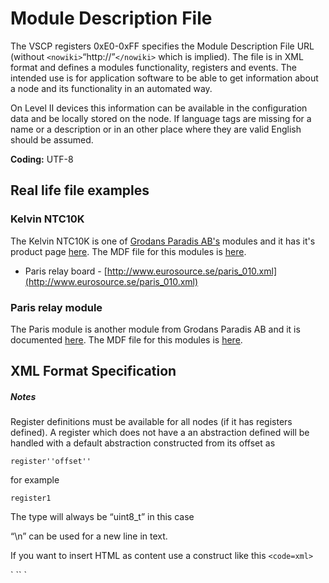 # Module Description File

The VSCP registers 0xE0-0xFF specifies the Module Description File URL (without `<nowiki>`“http://”`</nowiki>` which is implied). The file is in XML format and defines a modules functionality, registers and events. The intended use is for application software to be able to get information about a node and its functionality in an automated way.

On Level II devices this information can be available in the configuration data and be locally stored on the node. If language tags are missing for a name or a description or in an other place where they are valid English should be assumed.

**Coding:** UTF-8

## Real life file examples

### Kelvin NTC10K

The Kelvin NTC10K is one of [Grodans Paradis AB's](http://www.grodansparadis.com/) modules and it has it's product page [here](http://www.grodansparadis.com/kelvinntc10k/kelvin_ntc10ka.html). The MDF file for this modules is [here](http://www.eurosource.se/ntc10KA_1.xml).


*  Paris relay board - [http://www.eurosource.se/paris_010.xml](http://www.eurosource.se/paris_010.xml)

### Paris relay module

The Paris module is another module from Grodans Paradis AB and it is documented [here](http://www.grodansparadis.com/paris/paris.html). The MDF file for this modules is [here](http://www.eurosource.se/paris_010.xml).

## XML Format Specification

##### Notes 

Register definitions must be available for all nodes (if it has registers defined). A register which does not have a an abstraction defined will be handled with a default abstraction constructed from its offset as

    register''offset''

for example

    register1 

The type will always be “uint8_t” in this case

“\n” can be used for a new line in text. 

If you want to insert HTML as content use a construct like this
`<code=xml>`
<![CDATA[
`<html>`
    `<head>`
        `<script/>`
    `<head>`
    `<body>`
        Your HTML's body
    `</body>`
`</html>`
]]>
`</code>`

this is especially useful for info, description and help items.

##### Format

`<code=xml>`
`<?xml version = "1.0" encoding = "UTF-8" ?>`   
<!-- Version 0.0.6     2012-10-01  
    "string"    - Text string  
    "bitfield"  - a field of bits. Width tells how many bits the field consist 
                of. When read from a device the number of bits will always be 
				in even octets with unused bits set to zero. Bitfield is 
                taken from MSB part thrue LSB and continues that way on 
                next octet in the series.   
    "bool"      - 1 bit number specified as true or false.  
    "int8_t"    - 8  bit number. Hexadecimal if it starts with "0x" else decimal.  
    "uint8_t"   - Unsigned 8  bit number. Hexadecimal if it starts 
				with "0x" else decimal.  
    "int16_t"   - 16 bit signed number. Hexadecimal if it starts with "0x" 
                else decimal  
    "uint16_t"  - 16 bit unsigned number. Hexadecimal if it starts 
				with "0x" else decimal  
    "int32_t"   - 32 bit signed number. Hexadecimal if it starts with "0x" 
                else decimal  
    "uint32_t"  - 32 bit unsigned number. Hexadecimal if it starts 
				with "0x" else decimal  
    "int64_t"   - 64 bit signed number. Hexadecimal if it starts with "0x" 
                else decimal  
    "uint64_t"  - 64 bit unsigned number. Hexadecimal if it starts 
				with "0x" else decimal  
    "float"	 - Data is coded as a IEEE-754 1985 floating point value
				That is a total of 32-bits. The most significant byte is 
                stored first. 
    "double"	- IEEE-754, 64 Bits, double precision. 
				That is a total of 64-bits. The most significant byte is 
                stored first.
    "date"      - Must be passed in the format dd-mm-yyyy and mapped to 
                "yy yy mm dd" that is four bytes, MSB->LSB
    "time"      - Must be passed in the format hh:mm:ss where hh is 24 hour 
                clock and mapped to "hh mm ss" MSB->LSBthat is four bytes.
    "guid"	  - Holds the 16 bytes of a GUID. Stored on the form 
                11:22:33:... MSB->LSB 

    synonyms
 1. -------
    "char"      - Is the same as "int8_t".
    "byte"      - Is the same as "uint8_t".
    "short"	 - Is the same as "int16_t".
    "integer"   - Is the same as "int16_t".
    "long"	  - Is the same as "int32_t".

    index storage
 2. ------------
    This type of storage takes up two bytes in register space. The first byte
    is the index into the second.
    
    index8_int16_t
    index8_uint16_t
    index8_int32_t
    index8_uint32_t
    index8_int64_t
    index8_uint64_t
    index8_float
    index8_double
    index8_date
    index8_time
    index8_guid
    index8_string   - String stored as [width, string]. Width tells how long the strings are. 
					If any of them are shorter then this value it should be zero terminated.
	
-->   

`<!-- General section -->`     
`<vscp>` 

	<!-- one or many. First one is used -->
	<redirect mdf-path="url" />

	<module>  <!-- one file can contain one or several modules -->      
		
		<name lang="en">aaaaaaaa</name>    
		<model>bbbbb</model>    
		<version>cccccc</version>
		<description lang = "en">yyyyyyyyyyyyyyyyyyyyyyyyyyyy</description>    
		
		<!-- Site with info about the product -->    
		<infourl>http://www.somewhere.com</infourl>    
		
		<!-- Max package size a node can receive -->    
		<buffersize></buffersize>    
		
		<manufacturer>        
			<name lang="en">tttttttttttttttttttt</name>  
      	  `<!-- One or many -->`
			<address lang="en">              
				<street>ttttttttttttt</street>            
				<town>llllllllll</town>            
				<city>London</city>            
				<postcode>HH1234</postcode>            
				<!-- Use region or state -->            
				<state></state>            
				<region></region>            
				<country>ttttt</country>        
			</address>        
			
			<!-- One or many -->        
			<telephone>            
				<number>123456789</number>            
				<description lang="en" >Main Reception</description>        
			</telephone>        
		
			<!-- One or many -->        
			<fax>            
				<number>1234567879</number>            
				<description lang="en">Main Fax Number</description>        
			</fax>        

			<!-- One or many -->        
			<email>            
				<address>someone@somwhere.com</description>            
				<description> lang="en">Main email address</description>        
			</email>        
		
			<!-- One or many -->        
			<web>            
				<address>www.somewhere.com</address>            
				<description lang="en">Main web address</description>        
			</web>     
		</manufacturer>
    
		<!-- Available Drivers   
				[id] is a manufacturer defined ID for the driver   
				[type] is "canal" or "vscp"   
				[os] is "linux-generic", "mac-generic", "windows-generic", 
						"windows-nt", "windows-xp", "windows-vista"   
				[osver] is os version 
		--> 
		<driver id="xxx", type="yyy" os="zzz" osver="123">   
			<description lang="en">Main email address</description>   
			<location>Where the driver can be fetched from 
                      (one or many)`</location>` 
		</driver>

		<!-- Picture of device --> 	
		<picture path="url where picture can be found"  		
			format="bmp | jpg | png | ....... " 		
			height="heigh for picture in pixels"
			width="width of picture in pixels"  	
			size="size of picture file in bytes" >
			<description lang="en">Description of picture</description> 	
		</picture>

		<!-- Firmware for the device (can be several) -->
		<firmware path="url where firmware can be found" 
				format="intelhex8|intelhex16"
				size="Optional size in bytes for firmware file (not image)"
				date="ISO date year-month-day when released."
				version_major="x"
				version_minor="y"
				version_subminor="z">
				<description lang="en" >Firmware description</description> 
		</firmware>

		<!-- Full documentation for the device (can be several) -->
		<manual path="url where manual can be found" 	
				lang="Two digit iso code for language"
				format="txt | rtf | doc | pdf | html">
    			`<description lang="en" >`Firmware description`</description>`
		</manual>
<!-- 
	Settings Section  Types are defined here. An abstraction is something 
	that maps to a register which is  specified by page/offset and is of a 
	predefined type  The ID is the tag that can be used in Level II 
	configuration events. 
-->   

	<abstractions>       
	<!--	The abstract variable "somename" is defined as a boolean type 
			which can have a value 0 or 1 (system also recognize false/true). 
			This variable is located at page=0, offset=1 at bit=0. As this is 
            a boolean the system knows it ocupies one bit. Other types may 
			need "width" to be defined also. The variable can be read and 
			written. Note that the name of the "variable" can be set to 
			different thing depending on locale. Note the difference between 
			"id" and "name". "id" is the same for a certain abstraction for all 
			languages and what is used internally by system software. "name" is 
			what is presented to the user.     
	-->     
	<abstraction id="somename" 
					type="bool" 
					default="false" 
					page = "0" 
					offset = "1" 
					bit="0" > 
		<name lang="en">tttt</name>     
		<description lang="en">yyy</description>         
		<help type="text/url"  lang="en">tttt</help>     
		<access>rw</access>     
	</abstraction>
	
	<!--	The abstract variable "alsoaname" is just defined as a short. 
			That is a 16-bit signed integer. It has a default value of 182 
			and is located at page=0 offset=15 and 16 (big-endian). The variable 
			can be read and written.    
	-->    
	<abstraction id="alsoaname" type="short" default="182" 
					page = "0" offset = "15" indexed="false" >         
		<name lang="en">tttt</name>     
		<description lang="en">yyy</description>         
		<help type="text/url"  lang="en">tttt</help>     
		<access>rw</access>    
	</abstraction>      

	<!--	Here a abstract variable "adescriptivename" of type string is 
			defined. A width is needed here and the string is stored in 
			page=0 at offset=20-21. Read write access is possible    
	-->    
	
	<abstraction id="adescriptivename" type="string" width="12" default="" 
					page = "0" offset = "20" indexed="false" >
		<name lang="en">tttt</name>     
		<description lang="en">yyy</description>         
		<help type="text/url"  lang="en">tttt</help>     
		<access>rw</access>    
	</abstraction>      
	<!--	This example shows a value list stored in an integer. This is 
			typically presented to the user as a list-box or a combo-box 
			with values to choose from. If register space is limited it 
			can be more efficient to use a bitfield for the options.    
	-->    
	<abstraction id="namedlist" type="integer" default="" page = "0" offset = "100" >        
		<name lang="en">tttt</name>     
		<description lang="en">yyy</description>         
		<help type="text/url"  lang="en">tttt</help>     
		<access>r</access>     
		<valuelist>               
			<item value = "0x0">                 
				<name lang="en">item0</name>                 
				<description lang="en">item0_description</description>                
			</item>                
			<item value = "0x1">                 
				<name lang="en">item1</name>                 
				<description lang="en">item1_description</description>                
			</item>                
			<item value = "0x2">                 
				<name lang="en">item2</name>                 
				<description lang="en">item2_description</description>                
			</item>                
			<item value = "0x3">                 
				<name lang="en">item3</name>                 
				<description lang="en">item3_description</description>                
			</item>                
			<item value = "0x4">                 
				<name lang="en">"item4</name>                 
				<description lang="en">item4_description</description>                
			</item>                
			<item value = "0x5">                 
				<name lang="en">item5</name>                 
				<description lang="en">item5_description</description>                
			</item>                
			<item value = "0x6">                 
				<name lang="en">item6</name>                 
				<description lang="en">item6_description</description>                
			</item>                
			<item value = "0x7">                 
				<name lang="en">item7</name>                 
				<description lang="en">item7_description</description>                
			</item>                  
			<item  value = "0x8">             
				<name lang="en">item8</name>                 
				<description lang="en">item8_description</description>                
			</item>         
		</valuelist>       
	</abstraction>   

	<abstraction id="Calibrations" type="index8_int16_t"
                          page = "0" offset = "116" size="6" > 			

		<name lang="en">Indexed array of values</name> 			
		<description lang="en"> 				
			This is an array of six 16-bit integers. Register 116 is the index
			inte the array which is at 117. So setting register 116 to 0 will 
			put the MSB of the first integer into register 117 ans so on.
		</description> 			
		<access>rw</access> 		
	</abstraction>


`</abstractions>`     




`<!-- Register section -->`   

`<registers>`       

<!-- 	The following is abstraction "alsoaname"     
		described in register space by two reg items.     
-->     
`<reg page="0" offset="15" default="0" >`         
	<name lang="en">alsoaname_msb</name>         
	<description lang="en">MSB of alsoaname</description>         
	<help type="text/url"  lang="en">tttt</help>         
	<access>rw</access>     
`</reg>`     

`<reg page="0" offset="16" >`         
	<help type="text/url"  lang="en">tttt</help>         
	<name lang="en">alsoaname_lsb</name>         
	<description lang="en">LSB of alsoaname</description>         
	<access>rw</access>     
`</reg>`       

<!--	The following is abstraction "adescriptivename"     
		described in register space. Note the use of "width"     
		which can be used to tell how many registers an abstraction     
		see instead of having many register defines. Default width     
		is one byte.     
-->     
`<reg page="0" offset="15" width="12" >`         
	<help type="text/url"  lang="en">tttt</help>         
	<name lang="en">abcdefghih</name>         
	<description lang="en">The string adescriptivename</description>         
	<access>rw</access>     
`</reg>`       

<!--	This example shows how individual bits in a register is defined. 
		Note that each bit can be named. Note also at pos 4 
		(a bit position) where a bit field has been defined which is four 
		bits wide. Here a valuelist also could have been defined describing 
		the possible values. All eight bites in register at page=0, 
		offset=1 is described here.     
-->     
`<reg page="0" offset="1" >`           
	<help type="text/url"  lang="en">tttt</help>         
	<name lang="en">tttt</name>         
	<description lang="en">yyy</description>         
	<access>rw</access>           
	<bit pos="0" default="false" >               
		<name lang="en">tttt</name>               
		<description lang="en">yyy</description>             
		<help type="text/url"  lang="en">tttt</help>         
	</bit>           
	<bit pos="1">             
		<name lang="en">tttt</name>             
		<description lang="en">yyy</description>             
		<help type="text/url"  lang="en">tttt</help>         
	</bit>           
	<bit pos="2">             
		<name lang="en">tttt</name>             
		<description lang="en">yyy</description>             
		<help type="text/url"  lang="en">tttt</help>         
	</bit>           
	<bit pos="3">             
		<name lang="en">tttt</name>             
		<description lang="en">yyy</description>             
		<help type="text/url"  lang="en">tttt</help>         
	</bit>   
	<!-- example for bit groups -->       
	<bit pos="4" width="4">     
		<name lang="en">tttt</name>             
		<description lang="en">yyy</description>             
		<help type="text/url"  lang="en">tttt</help>     
	</bit>     
`</reg>`       

<!--	Here a bitfield with width of six bits has been defined. 
		Note the access rights for the field. If access rights 
		is not given read+write access is presumed. The register 
		itself is not give a name here just the bit field.     
-->     
`<reg page="0" offset="2">`           
	<bit pos="2" width="6">               
		<name lang="en">tttt</name>             
		<description lang="en">yyy</description>             
		<help type="text/url"  lang="en">tttt</help>             
		<access>rw</access>               
		<valuelist>                   
			<item value = "0x0">                   
				<name lang="en">undefined</name>                     
					<description lang="en">yyy</description>                     
					<help type="text/url"  lang="en">tttt</help>                    
			</item>                
			<item value = "0x1">                     
				<name lang="en">Normal</name>                     
				<description lang="en">yyy</description>                     
				<help type="text/url"  lang="en">tttt</help>                
			</item>                
			<item value = "0x2">                  
				<name lang="en">Error</name>                   
				<description lang="en">yyy</description>                     
				<help type="text/url"  lang="en">tttt</help>                
			</item>                
			<item value = "0x3">                  
				<name lang="en">Disabled</name>                     
				<description lang="en">yyy</description>                     
				<help type="text/url"  lang="en">tttt</help>                
			</item>                
			<item value = "0x4">                  
				<name lang="en">"Test</name>                    
				<description lang="en">yyy</description>                     
				<help type="text/url"  lang="en">tttt</help>                
			</item>                
			<item value = "0x5">                  
				<name lang="en">Disposed</name>                     
				<description lang="en">yyy</description>                     
				<help type="text/url"  lang="en">tttt</help>                
			</item>                
			<item value = "0x6">                  
				<name lang="en">PowerSaving</name>                     
				<description lang="en">yyy</description>                     
				<help type="text/url"  lang="en">tttt</help>                
			</item>                
			<item value = "0x7">                  
				<name lang="en">Stopped</name>                     
				<description lang="en">yyy</description>                     
				<help type="text/url"  lang="en">tttt</help>                
			</item>                
			<item  value = "0x8">                  
				<name lang="en">Paused</name>                     
				<description lang="en">yyy</description>                     
				<help type="text/url"  lang="en">tttt</help>                
			</item>             
		</valuelist>         
	</bit>     
`</reg>`       

`<!--	Here all bits of a register is used as a value list which is only readable. -->`     
`<reg page = "0" offset = "88">`         
	<name lang="en">tttt</name>         
	<description lang="en">yyy</description>         
	<help type="text/url"  lang="en">tttt</help>         
	<access>r</access>         
	<valuelist>               
		<item value = "0x0">                 
			<name lang="en">undefined</name>              
			<description lang="en">yyy</description>                 
			<help type="text/url"  lang="en">tttt</help>                
		</item>                
		<item value = "0x1">                 
			<name lang="en">Normal</name>                 
			<description lang="en">yyy</description>                 
			<help type="text/url"  lang="en">tttt</help>                
		</item>                
		<item value = "0x2">                
			<name lang="en">Error</name>                 
			<description lang="en">yyy</description>                 
			<help type="text/url"  lang="en">tttt</help>                
		</item>                
		<item value = "0x3">                 
			<name lang="en">Disabled</name>                 
			<description lang="en">yyy</description>                 
			<help type="text/url"  lang="en">tttt</help>                
		</item>                
		<item value = "0x4">                 
			<name lang="en">"Test</name>                 
			<description lang="en">yyy</description>                 
			<help type="text/url"  lang="en">tttt</help>                
		</item>                
		<item value = "0x5">                 
			<name lang="en">Disposed</name>                 
			<description lang="en">yyy</description>                 
			<help type="text/url"  lang="en">tttt</help>                
		</item>                
		<item value = "0x6">                 
			<name lang="en">PowerSaving</name>               
			<description lang="en">yyy</description>                 
			<help type="text/url"  lang="en">tttt</help>                
		</item>                
		<item value = "0x7">                 
			<name lang="en">Stopped</name>                 
			<description lang="en">yyy</description>                 
			<help type="text/url"  lang="en">tttt</help>                
		</item>                
		<item  value = "0x8">                 
			<name lang="en">Paused</name>                 
			<description lang="en">yyy</description>                 
			<help type="text/url"  lang="en">tttt</help>                
		</item>         
	</valuelist>     
`</reg>`       

`<!-- Example where min/max is used -->`     
`<reg page = "0" offset = "88" min="8" max="32">`         
	<name lang="en">Trust</name>         
	<description lang="en">yyy</description>         
	<help type="text/url"  lang="en">tttt</help>     
`</reg>`   

`</registers>`         

`<!-- Decision matrix -->` 

`<dmatrix>`       
	<help type="text/url"  lang="en">tttt</help> 
     
	<!-- Can currently be 1 or 2 -->     
	<level>1</level>     

	<!-- Where is matrix located -->     
	<start page="0" offset="1" indexed="true|false"/>  
	<!-- If the matrix is placed at location 126 (Level I) it will
		automatically be set to indexed --> 

	<!-- # of rows in matrix -->     
	<rowcnt>10</rowcnt>     

	<!-- Size in bytes for one row - only for level II. 
			Always 8 for Level I. Defaults to 8. -->     
	<rowsize>8</rowsize>    

	<!-- Code for action -->     
	<action code="0x0">         
		<name lang="en"></name>         
		<description lang="en"></description>         
		<help type="text/url"  lang="en">tttt</help>         
		<!-- Descriptions of parameters - one or many -->         
		<param>               
			<name lang="en"></name>               
			<description lang="en"></description>             
			<help type="text/url"  lang="en">tttt</help>               
			<!-- Just one pos for Level I -->               
			<data offset="1" >                
				<name lang="en">tttt</name>               
				<description lang="en">yyy</description>                 
				<help type="text/url"  lang="en">tttt</help>               
				<bit pos="0">                   
					<name lang="en">tttt</name>                   
					<description lang="en">yyy</description>                     
					<help type="text/url"  lang="en">tttt</help>               
				</bit>               
				<!-- valuelist could also be used in bit groups and for hole byte -->         
			</data>         
		</param>     
	</action> 

`</dmatrix>`     

`<!-- Events this module can generate (or receive) -->` 
`<!-- Normally you only describe events the module is capable to send out -->`
`<!-- here. In this case direction="out" which is the default and  -->`
`<!-- what is used if direction is not given. Sometimes some events can  -->`
`<!-- have special meaning to the module. A typical is the CONTROL.SYNC event -->`
`<!-- if a module understands this the event can be described here with  -->`
`<!-- direction="in". -->`

`<events>`     
	<event class="0" type="10" direction="in | out" >           
		<help type="text/url"  lang="en">tttt</help>           
		<!-- Optional: user event name -->     
		<name lang="en"></name>     
		<!-- Why and when event is sent -->     
		<description lang="en">yyyy</description>         
		<help type="text/url"  lang="en">tttt</help>     
		<!-- Optional: What priority it will be sent as -->     
		<priority>3</priority>     
		<!-- Information about event data -->     
		<data offset="1" >            
			<name lang="en">tttt</name>               
			<description lang="en">yyy</description>             
			<help type="text/url"  lang="en">tttt</help>               
			<bit pos="0">                   
				<name lang="en">tttt</name>               
				<description lang="en">yyy</description>                 
				<help type="text/url"  lang="en">tttt</help>               
			</bit>     
		</data>     
	</event> 
`</events>`   

`<!-- A valuelist can be used here as well -->`     
 
`<!-- Description/specification for alarm bits -->` 

`<alarm>`     
	<bit pos="1">         
		<name lang="en">tttt</name>         
		<description lang="en">yyy</description>         
		<help type="text/url"  lang="en">tttt</help>     
	</bit> 
`</alarm>`     

`<!-- bootlader information -->` 

`<boot>`     `<!-- bootloader algorithm that can be used on this module -->`     
	<algorithm>1</algorithm>     
	<!-- Size of boot block/sector -->     
	<blocksize>20</blocksize>     
	<!-- Number of available boot blocks/sectors -->     
	<blockcount>66</blockcount> 
`</boot>`   

`</module>` 

`</vscp>`


`</code>`


Valid abstraction types are [here](http://www.vscp.org/docs/vscpspec/doku.php?id=register_abstraction_model#abstractions).

## Creating a new MDF file

 1.  Add contact and company information.
 2.  Include name and a description about the module and pointers to full descriptions if available.
 3.  Add descriptions to registers if the module have extra registers besides the standard ones.
 4.  Add information about any boot loader supported.
 5.  Add abstractions for complex registers. A complex register can be two registers that together form a 16-bit number.
 6.  If the module can issue alarms add alarm section.
 7.  If the modules got a decision matrix add information about it.
 8.  If the module send out events or can send out events add information about them.

### Relations between registers and abstractions

Registers are always eight bits. This is the only way a VSCP unit can be interfaced to. Everything it exports of its black box functionality must be broken down into eight bit registers. The common denominator between devices in short.

For user applications this may be inconvenient as a higher level application wants to look at parameters in a smarter way. A string should be a string instead of a sequence of registers. An integer a numerical value instead of two consecutive registers with a high and a low part. To overcome this abstractions can be defined in the MDF file that tells which registers make up a string and which register makes up an integer. This can then be presented to the user and the software can handle the actual register abstraction model. 

Lets look at an example. The reference model for the Ethernet based Nova module have a protection timer. O the unit this timer takes up two consecutive registers for each output channel it protects. The first byte is as it should be the most significant byte of the timer and the second byte is the least significant byte. Thus the actual timer value is byte0 * 256 + byte1. In the MDF file for Nova this is written as

`<code="xml">`
`<reg page="0" offset="26" >` 			
	<name lang="en">Output protection timer 0 MSB</name> 			
	<description lang="en"> 				
		This is the most significant byte for the output protection timer.  				
		An output will be inactivated if not written to before this time  				
		has elapsed. 				
		Set to zero to disable (default). The max time is 65535 seconds 
		which is about 18 hours. 				
		The registers can be as an example be used as a security feature 
		to ensure that an output  				
		is deactivated after a preset time even if the controlling device 
		failed to deactivate the relay.   			
	</description> 			
	<access>rw</access> 	
`</reg>`
	
`<reg page="0" offset="27" >` 			
	<name lang="en">Output protection timer 0 LSB</name> 			
	<description lang="en"> 				
		This is the least significant byte for the output protection timer.  				
		An output will be inactivated if not written to before this time  				
		has elapsed. 				
		Set to zero to disable (default). The max time is 65535 seconds 
		which is about 18 hours. 				
		The registers can be as an example be used as a security feature 
		to ensure that an output  				
		is deactivated after a preset time even if the controlling device 
		failed to deactivate the relay.   			
	</description> 			
	<access>rw</access> 		
`</reg>`
`</code>`

As seen the register at position 26 and 27 is used. Both on page 0. A user that gets this information presented for him/here needs to do some calculations to actually set the value. To make it possible to preset this to a user in a more user friendly way and abstraction is defines.

`<code="xml">`
`<abstraction id="Protectiontimer0" type="uint16_t" default="0" page = "0" offset = "26" >`
	<name lang="en">Output protection timer 0</name>      			
	<description lang="en"> 				
		This is the least significant byte for the output protection timer.  				
		An output will be inactivated if not written to before this time  				
		has elapsed.\n 				
		Set to zero to disable (default). The max time is 65535 seconds 
		which is about 18 hours. 				
		The registers can be as an example be used as a security feature 
		to ensure that an output  				
		is deactivated after a preset time even if the controlling device 
		failed to deactivate the relay.   			
	</description>          			
	<help type="url"  lang="en">
		http://www.vscp.org/wiki/doku.php/modules/nova#output_protection_time_registers
	</help>      	
	<access>rw</access>     		
`</abstraction>`
`</code>`

Now the two registers instead is presented as an unsigned 16 bit integer in a way a user expect it to be. He/she just set the value in seconds for the protection timer and the control system knowing that an unsigned integer needs two bytes can write or read the value from the register pair 26/27.

Also here an URL pointing to formatted help information is set. This URL could have been set for the registers as well of course.

User software first try to present information to users using the definitions in the abstraction section and only use registers if no abstraction covers that register. 


## reg

### name tag

    `<name lang="en">`register name`</name>`
    
The name tag names the register. This is how the register will be named by handling software. The name tag can have the usual **lang** attribute and there can be one name tag for each supported language.

### description tag

    `<description lang="en">`register name`</description>`
    
The description tag describes the register and its use. The description tag can have the usual **lang** attribute and there can be one description tag for each supported language. "\n" can be inserted in text as a new line marker.

### help tag

    `<help type="text/html/url"  lang="en">`tttt`</help>`
The help tag gives help about the register and its use. The help tag can have the usual **lang** attribute and there can be one help tag for each supported language. The type can be **text** for general inline text help, **html** for inline html help or **url** for an external web page.
    
### access tag

    `<access>`rw`</access>`

The access tag is used to tell if a cell is readable or writable or both. **r** is readable and **w** is writable. 
    
### Attributes

 | Name        | Description                                                                                                                                                                                                        | 
 | ----        | -----------                                                                                                                                                                                                        | 
 | **offset**  | Offset (Level I: 0-127) on page this  register is located on.                                                                                                                                                      | 
 | **page**    | The page the register is located on. 0-65535 can be set. Default is 0.                                                                                                                                             | 
 | **width**   | Width expressed as number of bits for register, 0-8. Default is 8.                                                                                                                                                 | 
 | **default** | Default value for register. Default is 0.                                                                                                                                                                          | 
 | **min**     | Minimum value for register. Default is 0.                                                                                                                                                                          | 
 | **max**     | Maximum value for register. Default is 255.                                                                                                                                                                        | 
 | **type**    | See [register types](http://www.vscp.org/docs/vscpspec/doku.php?id=module_description_file&#register_types) below.                                                                                                 | 
 | **size**    | Size (number of registers) for certain types. Default=1.                                                                                                                                                           | 
 | **fgcolor** | Foreground color for the location this register is presented in. Default is black. Format is **0x//rrggbb//** where **rr** is red value, **gg** is green value, **bb** is blue value or equivalent decimal number. | 
 | **bgcolor** | Background color for the location this register is presented in. Default is white. Format is **0x//rrggbb//** where **rr** is red value, **gg** is green value, **bb** is blue value or equivalent decimal number. | 

### Register types

For a register tag it is possible to define an optional type attribute. Current possible types is listed in the table below

 | Type         | Description                                                                                                                                                                                                                                                                                                                                                            | 
 | ----         | -----------                                                                                                                                                                                                                                                                                                                                                            | 
 | **std**      | This is a standard register byte. If a type attribute is not present this is what the type will be set as.                                                                                                                                                                                                                                                             | 
 | **dmatrix1** | This is a level I decision matrix defined a register space. A size attribute is needed which should be set to a value dividable by eight which is the number of rows the decision matrix consist of. *Bitfields and value lists will be ignored.* Se sample below.                                                                                                   | 
 | **block**    | This is a block of registers. A size attribute is needed that specifies the size of the block in bytes. When read a block should be interpreted as **size** register defines with names starting with **name0** to **namen** where n is size-1. The entire block should fit on the same register page. *Bitfields and value lists will be ignored.* Se sample below. | 
 
#### Decision matrix

    type="dmatrix1" size="number of dm rows * 8"
Instead of defining a decision matrix with a register entry for each of its bytes it is possible to define it in a single registry entry. This is done by specifying a type attribute for it set to **dmatrix1**. The registers that build up the decision matrix will be automatically named.

The example 

`<code="xml">`
    <reg page="0" offset="32" type="dmatrix1" size="64" 
                  oddfg="0xrrggbb" evenfg="0xrrggbb" oddbg="0xrrggbb" evenbg="0xrrggbb" >
    `<name lang="en">`Decision matrix`</name>`
    `<description lang="en">`Decision matrix for Odessa`</description>` 
    `<reg>`
`</code>`

will generate 64 register entries for a decision matrix that consist of eight rows (64/8) and name them automatically. 



#### Register blocks

    type="block" size="size of block"
A register block is a consecutive area of registers that is located on the same page. Naming is done automatically with the register name as a base.

The example 

`<code="xml">`
    <reg page="0" offset="4" type="block" size="8"
                oddfg="rrggbb" evenfg="rrggbb" oddbg="rrggbb" evenbg="rrggbb" >
    `<name lang="en">`Reserved`</name>`
    `<description lang="en">`Reserved for future use.`</description>` 
    `<reg>`
`</code>`
    
will generate eight register defines as

 | Name      | page | offset | Description              | 
 | ----      | ---- | ------ | -----------              | 
 | Reserved0 | 0    | 4      | Reserved for future use. | 
 | Reserved1 | 0    | 5      | Reserved for future use. | 
 | Reserved2 | 0    | 6      | Reserved for future use. | 
 | Reserved3 | 0    | 7      | Reserved for future use. | 
 | Reserved4 | 0    | 8      | Reserved for future use. | 
 | Reserved5 | 0    | 9      | Reserved for future use. | 
 | Reserved6 | 0    | 10     | Reserved for future use. | 
 | Reserved7 | 0    | 11     | Reserved for future use. | 

\\ 
    
## Setup recipes

**Preliminary**

Setup recipes are stored sequences that can be used to setup a specific device in a certain way. They can just set up a device according to some rules or they can interact with a user
and setup a device from user input or just guide a user through a specific setup.  

This is functionality that will be extended heavily in the future.

A sample can look like this

`<code="xml">`
`<setup>`
    `<recipe>`
        `<name>`Blink-channel0`</name>`
        `<description lang="en">`
        Set channel 0 to output and blink with 10 Hz.
        `</description>`
        `<!-- Set channel as output -->`
        `<write-bit-in-reg pos="3" page="0" offset="2" value="false" />`
        `<write-register page="0" offset="0" value="0" />`
        `<!-- Read frequency from user -->`
        `<messagebox>`
            `<function>`input`</function>`
            `<name lang="en">`Beijing I/O node`</name>`
            `<description lang="en">`With what frequency should channel blink?`</description>`
            `<variable type="byte" name="frequency" />`
        `</messagebox>`
        `<!-- Write frequency to abstraction register -->`
        `<write-abstraction name="blink-frequency0" value="$frequency" />`
    `</recipe>`
`</setup>`
`</code>`
    
The recipe has a name which is not multilingual and a description which is multilingual. From this description we see that this recipe will blink channel 0. Names of a recipe can be referenced from other recipes. A name containing spaces will have the spaces replaced by underscores. The description is some informative text for a user.

Allowed tags are

    `<write-bit-in-reg>`
This sets a bit in a specified register. 

Allowed attributes are

 | Attributes | Description                                                                                                                                                                                                     | 
 | ---------- | -----------                                                                                                                                                                                                     | 
 | pos        | Position in register from low to high (0-7)                                                                                                                                                                     | 
 | page       | Page where register is located                                                                                                                                                                                  | 
 | offset     | Offset in page where register is located                                                                                                                                                                        | 
 | width      | Number of bits if this is a bit array. Default = 1 no bitarray.                                                                                                                                                 | 
 | value      | Value for bit. Can either be true/false or 0/1. The value can also be a variable and if so should be preceded with a dollar sign '$'. If width > 1 the value can have a numerical value that fits in width ^ 2. | 

    `<write-bit-in-abstraction>`

This sets a bit in a specified abstraction
 
Allowed attributes are

 | Attributes | Description                                                                                                                           | 
 | ---------- | -----------                                                                                                                           | 
 | name       | Name of abstraction                                                                                                                   | 
 | pos        | Position in register from low to high.                                                                                                | 
 | width      | Number of bits if this is a bit array. Default = 1 no bitarray.                                                                       | 
 | value      | Value for bit. Can either be true/false or 0/1. The value can also be a variable and if so should be preceded with a dollar sign '$'. | 

    `<write-register>`
    
This sets a value in a register

 | Attributes | Description                                                                                                                           | 
 | ---------- | -----------                                                                                                                           | 
 | page       | Page where register is located                                                                                                        | 
 | offset     | Offset in page where register is located                                                                                              | 
 | value      | Value for bit. Can either be true/false or 0/1. The value can also be a variable and if so should be preceded with a dollar sign '$'. | 

    `<write-abstraction>`
    
This sets a value of an abstraction

 | Attributes | Description                                                                                                                                | 
 | ---------- | -----------                                                                                                                                | 
 | name       | Name of abstraction                                                                                                                        | 
 | value      | Value that is valid for the type of the abstraction. The value can also be a variable and if so should be preceded with a dollar sign '$'. | 

    `<messagebox>`
    
This displays a message box which can be of several types. It can be used to inform a user about different things and it can be used to input information from a user.  

The following messagebox types are defined.

 | Type        | function textual identifier | function numerical identifier | Description                                                                                                                                                      | 
 | ----        | --------------------------- | ----------------------------- | -----------                                                                                                                                                      | 
 | Information | "info"                      | 0                             | Give some textual information with an OK button                                                                                                                  | 
 | Input       | "input"                     | 1                             | Input a string into a variable                                                                                                                                   | 
 | Valuelist   | "list"                      | 2                             | Let a user selects an item from a list setting a variable to a value related to the list item                                                                    | 
 | Checkbox    | "checkbox"                  | 3                             | Let the user select among a couple of options in check boxes and returns named variables that are set or not set for each option. Many can be selected.          | 
 | Radiobox    | "radiobox"                  | 4                             | Let the user select among a couple of options in radio boxes and returns one named variable that have a value specified by the option. Only one can be selected. | 

 | Attributes  | Description                                                                                                                                                                       | 
 | ----------  | -----------                                                                                                                                                                       | 
 | function    | Either a textual function or a numerical function identifier which selects what messagebox to display                                                                             | 
 | head        | Text to display in header of message box. Can have **lang** attribute to specify language.                                                                                        | 
 | description | Text to display as description in message box. \n can be used as a new line. Can have **lang** attribute to specify language.                                                     | 
 | icon        | Select icon to be used                                                                                                                                                            | 
 | variable    | Select a variablename that is coupled to messagebox and which will receve input. Can have a **type** attribute and value checking will occure if so. A string is always returned. | 

## Setup screens

**Preliminary** 

This is just preliminary information about a future UI element that can be used to configure and/or control a module. There are two types of this type of interfaces

### Live setup screens

A live setup screen is a pointer to a web page that can be used to setup/control the VSCP module that is described in the MDF file. The module can either a module that is attached to a VSCP daemon interfaces or a full Level II module. It is the users responsibility to point the setup code to the right interface with the help of discovery procedures. There can be as many pointers to ui setup interfaces as needed.

The format for the tag is

`<code="xml">`
    `<setup-ui type="live" url="path to interface">`
     `<description lang="en">`Bla. bla. bla. bla.`</description>`
     `<payload>`If url is empty base64 encoded ui content here`</payload>`
    `</setup-ui>`
`</code>`

or 

`<code="xml">`
    `<setup-ui type="live-list" format="JSONP|JSON|XML" url="path to list of setup interfaces">`
     `<description lang="en">`Bla. bla. bla. bla.`</description>`
    `</setup-ui>`
`</code>`  

where the later points to a list with entries of the former type.

### Package setup screens

This type is a package in a zip file with JavaScript code/HTML5/CSS that defines a setup UI. The package should have a structure in the zip file that is the same as it should have on disc. A manifest in the file in XML format specify the content.

The format for the tag is

`<code="xml">`
    `<setup-ui type="package" url="path to package">`
     `<description lang="en">`Bla. bla. bla. bla.`</description>`
     `<payload>`If url is empty base64 encoded content here`</payload>`
    `</setup-ui>`
`</code>`

or 

`<code="xml">`
    `<setup-ui type="package-list" ptype="zip" format="JSONP|JSON|XML" url="path to list of packages">`
     `<description lang="en">`Bla. bla. bla. bla.`</description>`
    `</setup-ui>`
`</code>`

where the later points to a list with entries of the former type.

the `<payload>` tag is for devices that have the capability to have large information on-board, and in this case the ui packet is delivered inside the mdf.

\\ 
----
{{  ::copyright.png?400  |}}

`<HTML>``<p style="color:red;text-align:center;">``<a href="http://www.paradiseofthefrog.com">`Paradise of the Frog AB`</a>``</p>``</HTML>`
